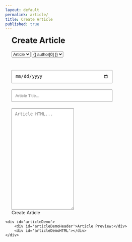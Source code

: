 ```yaml
---
layout: default
permalink: article/
title: Create Article
published: true
---
```

<style>
#page-wrapper {
	padding: 80px 0;
}
.container {
}

.articleForm {
	max-width: 900px;
	margin: 0 auto;
	padding: 0 20px;
}

form .title, #articleDemoHeader {
	font-size: 180%;
	font-weight: 700;
}
form select {
	margin: 20px 0;
}
form input {
	width: 100%;
	max-width: 320px;
	display: block;
	margin: 20px 0;
}
form input, form textarea {
	padding: 10px;
}


#articleDemo {
	max-width: 1178px;
	margin: 200px auto;
}
#articleDemoHeader {
	margin-bottom: 40px;
}
#articleDemoHTML {
	white-space: pre-wrap;
}
</style>

<div class='container'>
	<form class='articleForm'>
		<!-- {{ site.data.authors }} -->
		<div class='title'>Create Article</div>
		<select id='article_layout'>
			<option>Article</option>
		</select>
		<select id='article_author' data-name='author' placeholder='Select Author'>
			{% for author in site.data.authors %}
				<option>{{ author[0] }}</option>
			{% endfor %}
		</select>
		<input id='article_date' type='date' data-name='filename'/>
		<input id='article_filename' data-name='filename' placeholder='Article Title...'/>
		<!-- <input class='watch' id='article_author' data-name='author' placeholder='Article Author...'/> -->
		<textarea id='article_value' placeholder='Article HTML...' data-name='value' rows='20'></textarea>
		<div id='createBtn'>Create Article</div>
	</form>

	<div id='articleDemo'>
		<div id='articleDemoHeader'>Article Preview:</div>
		<div id='articleDemoHTML'></div>
	</div>
</div>



<script>
	var base = 'https://github.com/CarletonComputerScienceSociety/carletoncomputersciencesociety.github.io/new';
	// var branch = 'add-post';
	var branch = 'add-post';
	var fileLocation = 'community/news/_posts';
	var fileName = 'filename=';
	var bodyValue = 'value=';


	function setCurrentDate(){
		var currDate = new Date();
		var day = currDate.getDate();
		if(day < 10)
			day = '0' + day;

		var month = currDate.getMonth() + 1;
		if(month < 10)
			month = '0' + month;

		var year = currDate.getFullYear();
		document.getElementById('article_date').value = year + '-' + month + '-' + day;
	}
	setCurrentDate();

	function getPostUrl(){
		var layout = document.getElementById('article_layout').value;
		var date = document.getElementById('article_date').value;
		var title = document.getElementById('article_filename').value;
		var author = document.getElementById('article_author').value;
		var value = document.getElementById('article_value').value;
		
		if(date && title && author && value){
			var filestring = date.replace(/\s/g, '-') + '-' + title.replace(/\s/g, '-');
			var filebody = '---%0Dlayout:%20' + layout + "%0Dtitle:%20" + customEncode(title) + '%0Dcategory:%20blog%0Dby:%20' + customEncode(author) + '%0D---%0D';
			filebody += customEncode(value);
			console.log(filebody);

			return base + '/' + branch + '/' + fileLocation + '?' + fileName + filestring + '&value=' + filebody;
		} else {
			displayError();
		}

		return null;
	}
	
	function displayError(){
		var date = document.getElementById('article_date').value;
		var title = document.getElementById('article_filename').value;
		var author = document.getElementById('article_author').value;
		var value = document.getElementById('article_value').value;
	}

	function customEncode(text){
		text = encodeURI(text);
		text = text.replace(/&/g, '%26');
		return text;
	}

	document.getElementById('article_value').addEventListener('input', function(){
		// document.getElementById('articleDemoHTML').write('test');
		console.log(customEncode(this.value));

		document.getElementById('articleDemoHTML').innerHTML = this.value;
	});

	// console.log(base + '/' + branch + '/' + fileLocation + '?' + fileName + '&' + bodyValue);	

	document.getElementById('createBtn').addEventListener('click', function(){
		var post = getPostUrl();
		if(post){
			window.location.href = post;
		}
	});
</script>